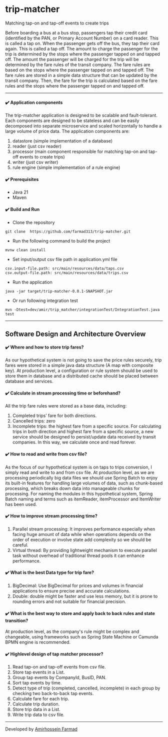 # trip-matcher
Matching tap-on and tap-off events to create trips

Before boarding a bus at a bus stop, passengers tap their credit card (identified by the PAN, or Primary Account
Number) on a card reader. This is called a tap on. When the passenger gets off the bus, they tap their card
again. This is called a tap off. The amount to charge the passenger for the trip is determined by the stops where
the passenger tapped on and tapped off. The amount the passenger will be charged for the trip will be
determined by the fare rules of the transit company. The fare rules are based on the stops where the passenger tapped on and tapped off. 
The fare rules are stored in a simple data structure that can be updated by the transit company.
Then, the fare for the trip is calculated based on the fare rules and the stops where the passenger tapped on and tapped off.

---

#### ✔️ Application components
The trip-matcher application is designed to be scalable and fault-tolerant. 
Each components are designed to be stateless and can be easily decomposed into separate microservice and scaled horizontally to handle a large volume of price data.
The application components are:
1. datastore (simple implementation of a database)
2. reader (just csv reader)
3. processor (main component responsible for matching tap-on and tap-off events to create trips)
4. writer (just csv writer)
5. rule engine (simple implementation of a rule engine)


#### ✔️ Prerequisites
- Java 21
- Maven

#### ✔️ Build and Run
- Clone the repository
```shell
git clone  https://github.com/farmad313/trip-matcher.git
```
- Run the following command to build the project
```shell
mvnw clean install
```
- Set input/output csv file path in application.yml file
```shell
csv.input-file.path: src/main/resources/data/taps.csv
csv.output-file.path: src/main/resources/data/trips.csv
```
- Run the application
```shell
java -jar target/trip-matcher-0.0.1-SNAPSHOT.jar
```
- Or run following integration test
```shell
mvn -Dtest=dev/amir/trip_matcher/integrationTest/IntegrationTest.java test
```


---

## Software Design and Architecture Overview

#### ✔️ Where and how to store trip fares?
As our hypothetical system is not going to save the price rules securely, trip fares were stored in a simple java data structure (A map with composite key). At production level, a configuration or rule system should be used to store them in database and a distributed cache should be placed between database and services.

#### ✔️ Calculate in stream processing time or beforehand?
All the trip fare rules were stored as a base data, including:
1.	Completed trips’ fare for both directions.
2.	Cancelled trips: zero
3.	Incomplete trips: the highest fare from a specific source.
      For calculating trips in both direction and highest fare from a specific source, a new service should be designed to persist/update data received by transit companies. In this way, we calculate once and read forever.

#### ✔️ How to read and write from csv file?
As the focus of our hypothetical system is on taps to trips conversion, I simply read and write to and from csv file. At production level, as we are processing periodically big data files we should use Spring Batch to enjoy its built-in features for handling large volumes of data, such as chunk-based processing, which breaks down data into manageable chunks for processing.
For naming the modules in this hypothetical system, Spring Batch naming and terms such as itemReader, itemProcessor and ItemWriter has been used.


#### ✔️ How to improve stream processing time?
1. Parallel stream processing: It improves performance especially when facing huge amount of data while when operations depends on the order of execution or involve state add complexity so we should be careful.
2. Virtual thread: By providing lightweight mechanism to execute parallel task without overhead of traditional thread pools it can enhance performance.


#### ✔️ What is the best Data type for trip fare?
1. BigDecimal: Use BigDecimal for prices and volumes in financial applications to ensure precise and accurate calculations.
2. Double: double might be faster and use less memory, but it is prone to rounding errors and not suitable for financial precision.

#### ✔️ What is the best way to store and apply back to back rules and state transition?
At production level, as the company's rule might be complex and changeable, using frameworks such as Spring State Machine or Camunda BPMN engine is recommended. 


#### ✔️ Highlevel design of tap matcher processor?
1. Read tap-on and tap-off events from csv file.
2. Store tap events in a List.
3. Group tap events by CompanyId, BusID, PAN.
4. Sort tap events by time.
5. Detect type of trip (completed, cancelled, incomplete) in each group by checking two back-to-back tap events.
6. Calculate fare for each trip.
7. Calculate trip duration.
8. Store trip data in a List.
9. Write trip data to csv file.



---

Developed by [Amirhossein Farmad](https://www.linkedin.com/in/amirhossein-farmad/)